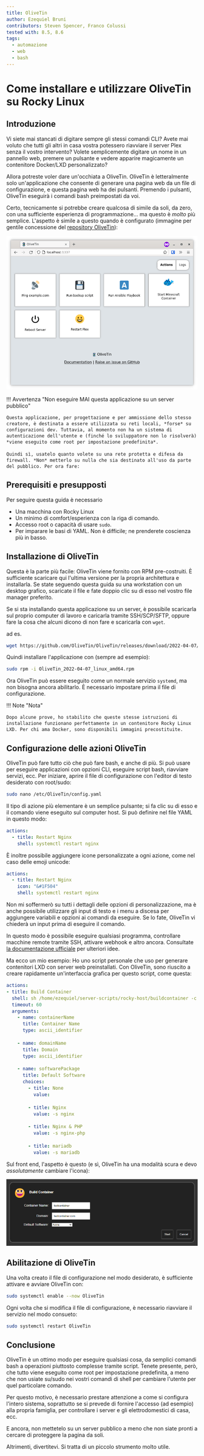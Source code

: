 ```yaml
---
title: OliveTin
author: Ezequiel Bruni
contributors: Steven Spencer, Franco Colussi
tested with: 8.5, 8.6
tags:
  - automazione
  - web
  - bash
---
```


# Come installare e utilizzare OliveTin su Rocky Linux

## Introduzione

Vi siete mai stancati di digitare sempre gli stessi comandi CLI? Avete mai voluto che tutti gli altri in casa vostra potessero riavviare il server Plex senza il vostro intervento? Volete semplicemente digitare un nome in un pannello web, premere un pulsante e vedere apparire magicamente un contenitore Docker/LXD personalizzato?

Allora potreste voler dare un'occhiata a OliveTin. OliveTin è letteralmente solo un'applicazione che consente di generare una pagina web da un file di configurazione, e questa pagina web ha dei pulsanti. Premendo i pulsanti, OliveTin eseguirà i comandi bash preimpostati da voi.

Certo, tecnicamente si potrebbe creare qualcosa di simile da soli, da zero, con una sufficiente esperienza di programmazione... ma questo è *molto* più semplice. L'aspetto è simile a questo quando è configurato (immagine per gentile concessione del [repository OliveTin](https://https://github.com/OliveTin/OliveTin)):

![Una schermata di OliveTin sul desktop; presenta diversi quadrati in una griglia, con etichette e azioni per ogni comando che può essere eseguito.](olivetin/screenshotDesktop.png)

!!! Avvertenza "Non eseguire MAI questa applicazione su un server pubblico"

    Questa applicazione, per progettazione e per ammissione dello stesso creatore, è destinata a essere utilizzata su reti locali, *forse* su configurazioni dev. Tuttavia, al momento non ha un sistema di autenticazione dell'utente e (finché lo sviluppatore non lo risolverà) *viene eseguito come root per impostazione predefinita*.
    
    Quindi sì, usatelo quanto volete su una rete protetta e difesa da firewall. *Non* metterlo su nulla che sia destinato all'uso da parte del pubblico. Per ora fare:

## Prerequisiti e presupposti

Per seguire questa guida è necessario

* Una macchina con Rocky Linux
* Un minimo di comfort/esperienza con la riga di comando.
* Accesso root o capacità di usare `sudo`.
* Per imparare le basi di YAML. Non è difficile; ne prenderete coscienza più in basso.

## Installazione di OliveTin

Questa è la parte più facile: OliveTin viene fornito con RPM pre-costruiti. È sufficiente scaricare qui l'ultima versione per la propria architettura e installarla. Se state seguendo questa guida su una workstation con un desktop grafico, scaricate il file e fate doppio clic su di esso nel vostro file manager preferito.

Se si sta installando questa applicazione su un server, è possibile scaricarla sul proprio computer di lavoro e caricarla tramite SSH/SCP/SFTP, oppure fare la cosa che alcuni dicono di non fare e scaricarla con `wget`.

ad es.

```bash
wget https://github.com/OliveTin/OliveTin/releases/download/2022-04-07/OliveTin_2022-04-07_linux_amd64.rpm
```

Quindi installare l'applicazione con (sempre ad esempio):

```bash
sudo rpm -i OliveTin_2022-04-07_linux_amd64.rpm
```

Ora OliveTin può essere eseguito come un normale servizio `systemd`, ma non bisogna ancora abilitarlo. È necessario impostare prima il file di configurazione.

!!! Note "Nota"

    Dopo alcune prove, ho stabilito che queste stesse istruzioni di installazione funzionano perfettamente in un contenitore Rocky Linux LXD. Per chi ama Docker, sono disponibili immagini precostituite.

## Configurazione delle azioni OliveTin

OliveTin può fare tutto ciò che può fare bash, e anche di più. Si può usare per eseguire applicazioni con opzioni CLI, eseguire script bash, riavviare servizi, ecc. Per iniziare, aprire il file di configurazione con l'editor di testo desiderato con root/sudo:

```bash
sudo nano /etc/OliveTin/config.yaml
```

Il tipo di azione più elementare è un semplice pulsante; si fa clic su di esso e il comando viene eseguito sul computer host. Si può definire nel file YAML in questo modo:

```yaml
actions:
  - title: Restart Nginx
    shell: systemctl restart nginx
```

È inoltre possibile aggiungere icone personalizzate a ogni azione, come nel caso delle emoji unicode:

```yaml
actions:
  - title: Restart Nginx
    icon: "&#1F504"
    shell: systemctl restart nginx
```

Non mi soffermerò su tutti i dettagli delle opzioni di personalizzazione, ma è anche possibile utilizzare gli input di testo e i menu a discesa per aggiungere variabili e opzioni ai comandi da eseguire. Se lo fate, OliveTin vi chiederà un input prima di eseguire il comando.

In questo modo è possibile eseguire qualsiasi programma, controllare macchine remote tramite SSH, attivare webhook e altro ancora. Consultate [la documentazione ufficiale](https://docs.olivetin.app/actions.html) per ulteriori idee.

Ma ecco un mio esempio: Ho uno script personale che uso per generare contenitori LXD con server web preinstallati. Con OliveTin, sono riuscito a creare rapidamente un'interfaccia grafica per questo script, come questa:

```yaml
actions:
- title: Build Container
  shell: sh /home/ezequiel/server-scripts/rocky-host/buildcontainer -c {{ containerName }} -d {{ domainName }} {{ softwarePackage }}
  timeout: 60
  arguments:
    - name: containerName
      title: Container Name
      type: ascii_identifier

    - name: domainName
      title: Domain
      type: ascii_identifier

    - name: softwarePackage
      title: Default Software
      choices:
        - title: None
          value:

        - title: Nginx
          value: -s nginx

        - title: Nginx & PHP
          value: -s nginx-php

        - title: mariadb
          value: -s mariadb
```

Sul front end, l'aspetto è questo (e sì, OliveTin ha una modalità scura e devo *assolutamente* cambiare l'icona):

![Un modulo con tre input di testo e un menu a tendina](olivetin/containeraction.png)

## Abilitazione di OliveTin

Una volta creato il file di configurazione nel modo desiderato, è sufficiente attivare e avviare OliveTin con:

```bash
sudo systemctl enable --now OliveTin
```

Ogni volta che si modifica il file di configurazione, è necessario riavviare il servizio nel modo consueto:

```bash
sudo systemctl restart OliveTin
```

## Conclusione

OliveTin è un ottimo modo per eseguire qualsiasi cosa, da semplici comandi bash a operazioni piuttosto complesse tramite script. Tenete presente, però, che tutto viene eseguito come root per impostazione predefinita, a meno che non usiate su/sudo nei vostri comandi di shell per cambiare l'utente per quel particolare comando.

Per questo motivo, è necessario prestare attenzione a come si configura l'intero sistema, soprattutto se si prevede di fornire l'accesso (ad esempio) alla propria famiglia, per controllare i server e gli elettrodomestici di casa, ecc.

E ancora, non mettetelo su un server pubblico a meno che non siate pronti a cercare di proteggere la pagina da soli.

Altrimenti, divertitevi. Si tratta di un piccolo strumento molto utile.
